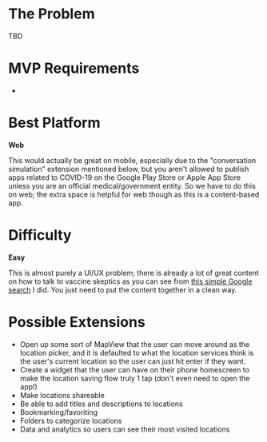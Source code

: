 # The Problem
TBD

# MVP Requirements
- 

# Best Platform
**Web**

This would actually be great on mobile, especially due to the "conversation simulation" extension mentioned below, but you aren't allowed to publish apps related to COVID-19 on the Google Play Store or Apple App Store unless you are an official medical/government entity. So we have to do this on web; the extra space is helpful for web though as this is a content-based app.

# Difficulty
**Easy**

This is almost purely a UI/UX problem; there is already a lot of great content on how to talk to vaccine skeptics as you can see from [this simple Google search](https://www.google.com/search?client=firefox-b-1-d&q=how+to+talk+to+COVID-19+vaccine+skeptics) I did. You just need to put the content together in a clean way.

# Possible Extensions
- Open up some sort of MapView that the user can move around as the location picker, and it is defaulted to what the location services think is the user's current location so the user can just hit enter if they want.
- Create a widget that the user can have on their phone homescreen to make the location saving flow truly 1 tap (don't even need to open the app!)
- Make locations shareable
- Be able to add titles and descriptions to locations
- Bookmarking/favoriting
- Folders to categorize locations
- Data and analytics so users can see their most visited locations
